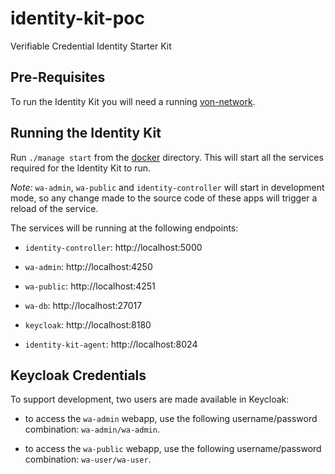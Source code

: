 # identity-kit-poc

Verifiable Credential Identity Starter Kit

## Pre-Requisites

To run the Identity Kit you will need a running [von-network](https://github.com/bcgov/von-network).

## Running the Identity Kit

Run `./manage start` from the [docker](./docker) directory. This will start all the services required for the Identity Kit to run.

_Note:_ `wa-admin`, `wa-public` and `identity-controller` will start in development mode, so any change made to the source code of these apps will trigger a reload of the service.

The services will be running at the following endpoints:

- `identity-controller`: http://localhost:5000

- `wa-admin`: http://localhost:4250

- `wa-public`: http://localhost:4251

- `wa-db`: http://localhost:27017

- `keycloak`: http://localhost:8180

- `identity-kit-agent`: http://localhost:8024

## Keycloak Credentials

To support development, two users are made available in Keycloak:

- to access the `wa-admin` webapp, use the following username/password combination: `wa-admin/wa-admin`.

- to access the `wa-public` webapp, use the following username/password combination: `wa-user/wa-user`.
